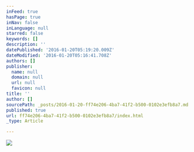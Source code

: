 ```yaml
---
inFeed: true
hasPage: true
inNav: false
inLanguage: null
starred: false
keywords: []
description: ''
datePublished: '2016-01-20T05:19:20.009Z'
dateModified: '2016-01-20T05:16:41.708Z'
authors: []
publisher:
  name: null
  domain: null
  url: null
  favicon: null
title: ''
author: []
sourcePath: _posts/2016-01-20-ff74e206-4ba7-41f2-b500-0102e3efb8a7.md
published: true
url: ff74e206-4ba7-41f2-b500-0102e3efb8a7/index.html
_type: Article

---
```

![](https://the-grid-user-content.s3-us-west-2.amazonaws.com/b285d622-6108-428d-8cef-0895b0d6e597.jpg)